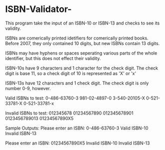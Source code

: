 # ISBN-Validator-
This program take the input of an ISBN-10 or ISBN-13 and checks to see its validity. 


ISBNs are comerically printed idetifiers for comerically printed books. Before 2007, they only contained 10 digits, but new ISBNs contain 13 digits. 

ISBNs may have hyphens or spaces seperating various parts of the whole identifier, but this does not effect their validity. 

ISBN-10s have 9 characters and 1 character for the check digit. 
The check digit is base 11, so a check digit of 10 is represented as 'X' or 'x' 

ISBN-13s have 12 characters and 1 check digit. 
The check digit is only number 0-9, however. 

Valid ISBNs to test:
0-486-63760-3
981-02-4897-0
3-540-20105-X
0-521-33781-X
0-521-33781-x

Invalid ISBNs to test:
012345678
01234567890
012345678901
0123456789013
01234567890X5

Sample Outputs:
Please enter an ISBN:
0-486-63760-3
Valid ISBN-10
Invalid ISBN-13

Please enter an ISBN:
01234567890X5
Invalid ISBN-10
Invalid ISBN-13



